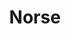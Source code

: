 ---
title: Norse
crosslinks:
- asatru
- uncensorednews
- Fitness
- AskHistorians
- pagan
- Wardruna
- history
- crochet
- ItsADnDMonsterNow
- news
---